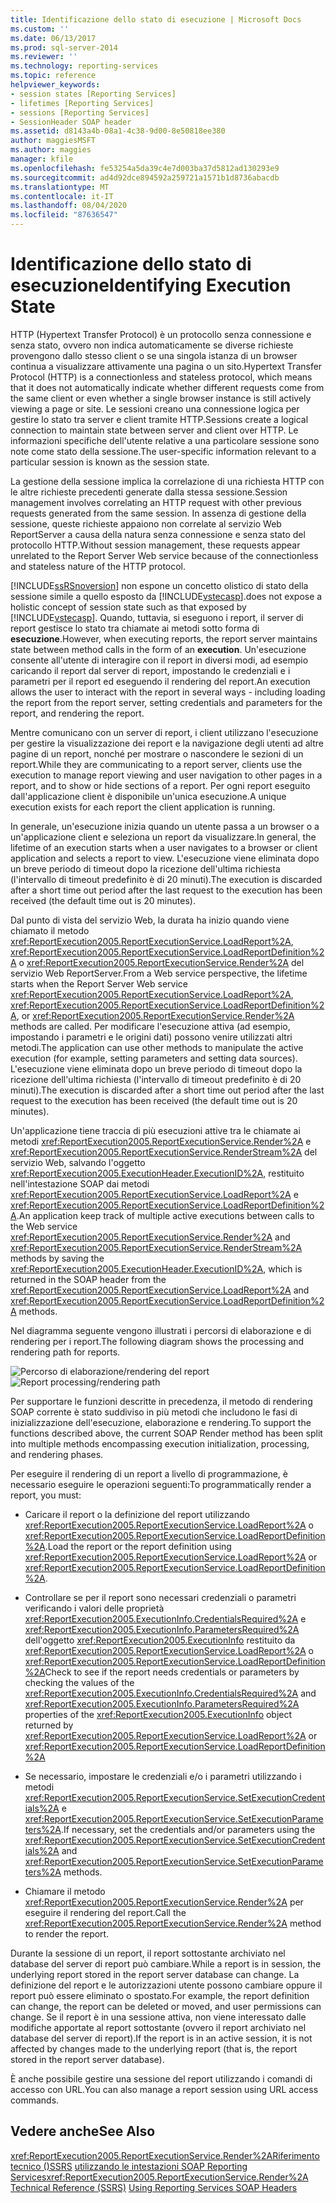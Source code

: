 ```yaml
---
title: Identificazione dello stato di esecuzione | Microsoft Docs
ms.custom: ''
ms.date: 06/13/2017
ms.prod: sql-server-2014
ms.reviewer: ''
ms.technology: reporting-services
ms.topic: reference
helpviewer_keywords:
- session states [Reporting Services]
- lifetimes [Reporting Services]
- sessions [Reporting Services]
- SessionHeader SOAP header
ms.assetid: d8143a4b-08a1-4c38-9d00-8e50818ee380
author: maggiesMSFT
ms.author: maggies
manager: kfile
ms.openlocfilehash: fe53254a5da39c4e7d003ba37d5812ad130293e9
ms.sourcegitcommit: ad4d92dce894592a259721a1571b1d8736abacdb
ms.translationtype: MT
ms.contentlocale: it-IT
ms.lasthandoff: 08/04/2020
ms.locfileid: "87636547"
---
```

# <a name="identifying-execution-state"></a><span data-ttu-id="40f64-102">Identificazione dello stato di esecuzione</span><span class="sxs-lookup"><span data-stu-id="40f64-102">Identifying Execution State</span></span>
  <span data-ttu-id="40f64-103">HTTP (Hypertext Transfer Protocol) è un protocollo senza connessione e senza stato, ovvero non indica automaticamente se diverse richieste provengono dallo stesso client o se una singola istanza di un browser continua a visualizzare attivamente una pagina o un sito.</span><span class="sxs-lookup"><span data-stu-id="40f64-103">Hypertext Transfer Protocol (HTTP) is a connectionless and stateless protocol, which means that it does not automatically indicate whether different requests come from the same client or even whether a single browser instance is still actively viewing a page or site.</span></span> <span data-ttu-id="40f64-104">Le sessioni creano una connessione logica per gestire lo stato tra server e client tramite HTTP.</span><span class="sxs-lookup"><span data-stu-id="40f64-104">Sessions create a logical connection to maintain state between server and client over HTTP.</span></span> <span data-ttu-id="40f64-105">Le informazioni specifiche dell'utente relative a una particolare sessione sono note come stato della sessione.</span><span class="sxs-lookup"><span data-stu-id="40f64-105">The user-specific information relevant to a particular session is known as the session state.</span></span>

 <span data-ttu-id="40f64-106">La gestione della sessione implica la correlazione di una richiesta HTTP con le altre richieste precedenti generate dalla stessa sessione.</span><span class="sxs-lookup"><span data-stu-id="40f64-106">Session management involves correlating an HTTP request with other previous requests generated from the same session.</span></span> <span data-ttu-id="40f64-107">In assenza di gestione della sessione, queste richieste appaiono non correlate al servizio Web ReportServer a causa della natura senza connessione e senza stato del protocollo HTTP.</span><span class="sxs-lookup"><span data-stu-id="40f64-107">Without session management, these requests appear unrelated to the Report Server Web service because of the connectionless and stateless nature of the HTTP protocol.</span></span>

 [!INCLUDE[ssRSnoversion](../../includes/ssrsnoversion-md.md)] <span data-ttu-id="40f64-108">non espone un concetto olistico di stato della sessione simile a quello esposto da [!INCLUDE[vstecasp](../../includes/vstecasp-md.md)].</span><span class="sxs-lookup"><span data-stu-id="40f64-108">does not expose a holistic concept of session state such as that exposed by [!INCLUDE[vstecasp](../../includes/vstecasp-md.md)].</span></span> <span data-ttu-id="40f64-109">Quando, tuttavia, si eseguono i report, il server di report gestisce lo stato tra chiamate ai metodi sotto forma di **esecuzione**.</span><span class="sxs-lookup"><span data-stu-id="40f64-109">However, when executing reports, the report server maintains state between method calls in the form of an **execution**.</span></span> <span data-ttu-id="40f64-110">Un'esecuzione consente all'utente di interagire con il report in diversi modi, ad esempio caricando il report dal server di report, impostando le credenziali e i parametri per il report ed eseguendo il rendering del report.</span><span class="sxs-lookup"><span data-stu-id="40f64-110">An execution allows the user to interact with the report in several ways - including loading the report from the report server, setting credentials and parameters for the report, and rendering the report.</span></span>

 <span data-ttu-id="40f64-111">Mentre comunicano con un server di report, i client utilizzano l'esecuzione per gestire la visualizzazione dei report e la navigazione degli utenti ad altre pagine di un report, nonché per mostrare o nascondere le sezioni di un report.</span><span class="sxs-lookup"><span data-stu-id="40f64-111">While they are communicating to a report server, clients use the execution to manage report viewing and user navigation to other pages in a report, and to show or hide sections of a report.</span></span> <span data-ttu-id="40f64-112">Per ogni report eseguito dall'applicazione client è disponibile un'unica esecuzione.</span><span class="sxs-lookup"><span data-stu-id="40f64-112">A unique execution exists for each report the client application is running.</span></span>

 <span data-ttu-id="40f64-113">In generale, un'esecuzione inizia quando un utente passa a un browser o a un'applicazione client e seleziona un report da visualizzare.</span><span class="sxs-lookup"><span data-stu-id="40f64-113">In general, the lifetime of an execution starts when a user navigates to a browser or client application and selects a report to view.</span></span> <span data-ttu-id="40f64-114">L'esecuzione viene eliminata dopo un breve periodo di timeout dopo la ricezione dell'ultima richiesta (l'intervallo di timeout predefinito è di 20 minuti).</span><span class="sxs-lookup"><span data-stu-id="40f64-114">The execution is discarded after a short time out period after the last request to the execution has been received (the default time out is 20 minutes).</span></span>

 <span data-ttu-id="40f64-115">Dal punto di vista del servizio Web, la durata ha inizio quando viene chiamato il metodo <xref:ReportExecution2005.ReportExecutionService.LoadReport%2A>, <xref:ReportExecution2005.ReportExecutionService.LoadReportDefinition%2A> o <xref:ReportExecution2005.ReportExecutionService.Render%2A> del servizio Web ReportServer.</span><span class="sxs-lookup"><span data-stu-id="40f64-115">From a Web service perspective, the lifetime starts when the Report Server Web service <xref:ReportExecution2005.ReportExecutionService.LoadReport%2A>, <xref:ReportExecution2005.ReportExecutionService.LoadReportDefinition%2A>, or <xref:ReportExecution2005.ReportExecutionService.Render%2A> methods are called.</span></span> <span data-ttu-id="40f64-116">Per modificare l'esecuzione attiva (ad esempio, impostando i parametri e le origini dati) possono venire utilizzati altri metodi.</span><span class="sxs-lookup"><span data-stu-id="40f64-116">The application can use other methods to manipulate the active execution (for example, setting parameters and setting data sources).</span></span> <span data-ttu-id="40f64-117">L'esecuzione viene eliminata dopo un breve periodo di timeout dopo la ricezione dell'ultima richiesta (l'intervallo di timeout predefinito è di 20 minuti).</span><span class="sxs-lookup"><span data-stu-id="40f64-117">The execution is discarded after a short time out period after the last request to the execution has been received (the default time out is 20 minutes).</span></span>

 <span data-ttu-id="40f64-118">Un'applicazione tiene traccia di più esecuzioni attive tra le chiamate ai metodi <xref:ReportExecution2005.ReportExecutionService.Render%2A> e <xref:ReportExecution2005.ReportExecutionService.RenderStream%2A> del servizio Web, salvando l'oggetto <xref:ReportExecution2005.ExecutionHeader.ExecutionID%2A>, restituito nell'intestazione SOAP dai metodi <xref:ReportExecution2005.ReportExecutionService.LoadReport%2A> e <xref:ReportExecution2005.ReportExecutionService.LoadReportDefinition%2A>.</span><span class="sxs-lookup"><span data-stu-id="40f64-118">An application keep track of multiple active executions between calls to the Web service <xref:ReportExecution2005.ReportExecutionService.Render%2A> and <xref:ReportExecution2005.ReportExecutionService.RenderStream%2A> methods by saving the <xref:ReportExecution2005.ExecutionHeader.ExecutionID%2A>, which is returned in the SOAP header from the <xref:ReportExecution2005.ReportExecutionService.LoadReport%2A> and <xref:ReportExecution2005.ReportExecutionService.LoadReportDefinition%2A> methods.</span></span>

 <span data-ttu-id="40f64-119">Nel diagramma seguente vengono illustrati i percorsi di elaborazione e di rendering per i report.</span><span class="sxs-lookup"><span data-stu-id="40f64-119">The following diagram shows the processing and rendering path for reports.</span></span>

 <span data-ttu-id="40f64-120">![Percorso di elaborazione/rendering del report](../../../2014/reporting-services/media/rs-render-process-diagram.gif "Percorso di elaborazione/rendering del report")</span><span class="sxs-lookup"><span data-stu-id="40f64-120">![Report processing/rendering path](../../../2014/reporting-services/media/rs-render-process-diagram.gif "Report processing/rendering path")</span></span>

 <span data-ttu-id="40f64-121">Per supportare le funzioni descritte in precedenza, il metodo di rendering SOAP corrente è stato suddiviso in più metodi che includono le fasi di inizializzazione dell'esecuzione, elaborazione e rendering.</span><span class="sxs-lookup"><span data-stu-id="40f64-121">To support the functions described above, the current SOAP Render method has been split into multiple methods encompassing execution initialization, processing, and rendering phases.</span></span>

 <span data-ttu-id="40f64-122">Per eseguire il rendering di un report a livello di programmazione, è necessario eseguire le operazioni seguenti:</span><span class="sxs-lookup"><span data-stu-id="40f64-122">To programmatically render a report, you must:</span></span>

-   <span data-ttu-id="40f64-123">Caricare il report o la definizione del report utilizzando <xref:ReportExecution2005.ReportExecutionService.LoadReport%2A> o <xref:ReportExecution2005.ReportExecutionService.LoadReportDefinition%2A>.</span><span class="sxs-lookup"><span data-stu-id="40f64-123">Load the report or the report definition using <xref:ReportExecution2005.ReportExecutionService.LoadReport%2A> or <xref:ReportExecution2005.ReportExecutionService.LoadReportDefinition%2A>.</span></span>

-   <span data-ttu-id="40f64-124">Controllare se per il report sono necessari credenziali o parametri verificando i valori delle proprietà <xref:ReportExecution2005.ExecutionInfo.CredentialsRequired%2A> e <xref:ReportExecution2005.ExecutionInfo.ParametersRequired%2A> dell'oggetto <xref:ReportExecution2005.ExecutionInfo> restituito da <xref:ReportExecution2005.ReportExecutionService.LoadReport%2A> o <xref:ReportExecution2005.ReportExecutionService.LoadReportDefinition%2A></span><span class="sxs-lookup"><span data-stu-id="40f64-124">Check to see if the report needs credentials or parameters by checking the values of the <xref:ReportExecution2005.ExecutionInfo.CredentialsRequired%2A> and <xref:ReportExecution2005.ExecutionInfo.ParametersRequired%2A> properties of the <xref:ReportExecution2005.ExecutionInfo> object returned by <xref:ReportExecution2005.ReportExecutionService.LoadReport%2A> or <xref:ReportExecution2005.ReportExecutionService.LoadReportDefinition%2A></span></span>

-   <span data-ttu-id="40f64-125">Se necessario, impostare le credenziali e/o i parametri utilizzando i metodi <xref:ReportExecution2005.ReportExecutionService.SetExecutionCredentials%2A> e <xref:ReportExecution2005.ReportExecutionService.SetExecutionParameters%2A>.</span><span class="sxs-lookup"><span data-stu-id="40f64-125">If necessary, set the credentials and/or parameters using the <xref:ReportExecution2005.ReportExecutionService.SetExecutionCredentials%2A> and <xref:ReportExecution2005.ReportExecutionService.SetExecutionParameters%2A> methods.</span></span>

-   <span data-ttu-id="40f64-126">Chiamare il metodo <xref:ReportExecution2005.ReportExecutionService.Render%2A> per eseguire il rendering del report.</span><span class="sxs-lookup"><span data-stu-id="40f64-126">Call the <xref:ReportExecution2005.ReportExecutionService.Render%2A> method to render the report.</span></span>

 <span data-ttu-id="40f64-127">Durante la sessione di un report, il report sottostante archiviato nel database del server di report può cambiare.</span><span class="sxs-lookup"><span data-stu-id="40f64-127">While a report is in session, the underlying report stored in the report server database can change.</span></span> <span data-ttu-id="40f64-128">La definizione del report e le autorizzazioni utente possono cambiare oppure il report può essere eliminato o spostato.</span><span class="sxs-lookup"><span data-stu-id="40f64-128">For example, the report definition can change, the report can be deleted or moved, and user permissions can change.</span></span> <span data-ttu-id="40f64-129">Se il report è in una sessione attiva, non viene interessato dalle modifiche apportate al report sottostante (ovvero il report archiviato nel database del server di report).</span><span class="sxs-lookup"><span data-stu-id="40f64-129">If the report is in an active session, it is not affected by changes made to the underlying report (that is, the report stored in the report server database).</span></span>

 <span data-ttu-id="40f64-130">È anche possibile gestire una sessione del report utilizzando i comandi di accesso con URL.</span><span class="sxs-lookup"><span data-stu-id="40f64-130">You can also manage a report session using URL access commands.</span></span>

## <a name="see-also"></a><span data-ttu-id="40f64-131">Vedere anche</span><span class="sxs-lookup"><span data-stu-id="40f64-131">See Also</span></span>
 <span data-ttu-id="40f64-132"><xref:ReportExecution2005.ReportExecutionService.Render%2A>[Riferimento tecnico &#40;&#41;SSRS](../../../2014/reporting-services/technical-reference-ssrs.md) [utilizzando le intestazioni SOAP Reporting Services](../report-server-web-service-net-framework-soap-headers/using-reporting-services-soap-headers.md)</span><span class="sxs-lookup"><span data-stu-id="40f64-132"><xref:ReportExecution2005.ReportExecutionService.Render%2A> [Technical Reference &#40;SSRS&#41;](../../../2014/reporting-services/technical-reference-ssrs.md) [Using Reporting Services SOAP Headers](../report-server-web-service-net-framework-soap-headers/using-reporting-services-soap-headers.md)</span></span>



